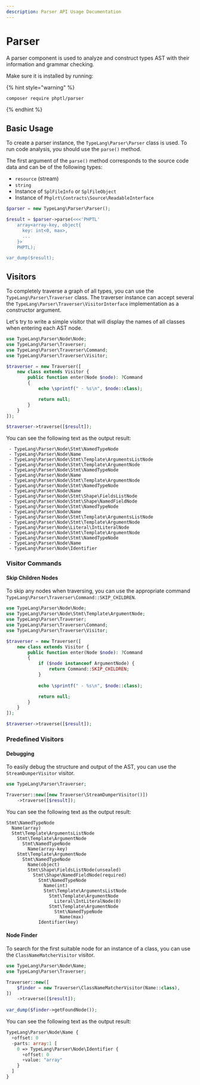 ```yaml
---
description: Parser API Usage Documentation
---
```


# Parser

A parser component is used to analyze and construct types AST with their information and grammar checking.

Make sure it is installed by running:

{% hint style="warning" %}
```bash
composer require phptl/parser
```
{% endhint %}

## Basic Usage

To create a parser instance, the `TypeLang\Parser\Parser` class is used. To run code analysis, you should use the `parse()` method.

The first argument of the `parse()` method corresponds to the source code data and can be of the following types:

* `resource` (stream)
* `string`
* Instance of `SplFileInfo` or `SplFileObject`
* Instance of `Phplrt\Contracts\Source\ReadableInterface`

```php
$parser = new TypeLang\Parser\Parser();

$result = $parser->parse(<<<'PHPTL'
    array<array-key, object{
      key: int<0, max>,
      ...
    }>
    PHPTL);

var_dump($result);
```

## Visitors

To completely traverse a graph of all types, you can use the `TypeLang\Parser\Traverser` class. The traverser instance can accept several the `TypeLang\Parser\Traverser\VisitorInterface` implementation as a constructor argument.

Let's try to write a simple visitor that will display the names of all classes when entering each AST node.

```php
use TypeLang\Parser\Node\Node;
use TypeLang\Parser\Traverser;
use TypeLang\Parser\Traverser\Command;
use TypeLang\Parser\Traverser\Visitor;

$traverser = new Traverser([
    new class extends Visitor {
        public function enter(Node $node): ?Command
        {
            echo \sprintf(" - %s\n", $node::class);

            return null;
        }
    }
]);

$traverser->traverse([$result]);
```

You can see the following text as the output result:

```abap
 - TypeLang\Parser\Node\Stmt\NamedTypeNode
 - TypeLang\Parser\Node\Name
 - TypeLang\Parser\Node\Stmt\Template\ArgumentsListNode
 - TypeLang\Parser\Node\Stmt\Template\ArgumentNode
 - TypeLang\Parser\Node\Stmt\NamedTypeNode
 - TypeLang\Parser\Node\Name
 - TypeLang\Parser\Node\Stmt\Template\ArgumentNode
 - TypeLang\Parser\Node\Stmt\NamedTypeNode
 - TypeLang\Parser\Node\Name
 - TypeLang\Parser\Node\Stmt\Shape\FieldsListNode
 - TypeLang\Parser\Node\Stmt\Shape\NamedFieldNode
 - TypeLang\Parser\Node\Stmt\NamedTypeNode
 - TypeLang\Parser\Node\Name
 - TypeLang\Parser\Node\Stmt\Template\ArgumentsListNode
 - TypeLang\Parser\Node\Stmt\Template\ArgumentNode
 - TypeLang\Parser\Node\Literal\IntLiteralNode
 - TypeLang\Parser\Node\Stmt\Template\ArgumentNode
 - TypeLang\Parser\Node\Stmt\NamedTypeNode
 - TypeLang\Parser\Node\Name
 - TypeLang\Parser\Node\Identifier
```

### Visitor Commands

#### Skip Children Nodes

To skip any nodes when traversing, you can use the appropriate command `TypeLang\Parser\Traverser\Command::SKIP_CHILDREN`.

```php
use TypeLang\Parser\Node\Node;
use TypeLang\Parser\Node\Stmt\Template\ArgumentNode;
use TypeLang\Parser\Traverser;
use TypeLang\Parser\Traverser\Command;
use TypeLang\Parser\Traverser\Visitor;

$traverser = new Traverser([
    new class extends Visitor {
        public function enter(Node $node): ?Command
        {
            if ($node instanceof ArgumentNode) {
                return Command::SKIP_CHILDREN;
            }
            
            echo \sprintf(" - %s\n", $node::class);

            return null;
        }
    }
]);

$traverser->traverse([$result]);
```

### Predefined Visitors

#### Debugging

To easily debug the structure and output of the AST, you can use the `StreamDumperVisitor` visitor.

```php
use TypeLang\Parser\Traverser;

Traverser::new([new Traverser\StreamDumperVisitor()])
    ->traverse([$result]);
```

You can see the following text as the output result:

```abap
Stmt\NamedTypeNode
  Name(array)
  Stmt\Template\ArgumentsListNode
    Stmt\Template\ArgumentNode
      Stmt\NamedTypeNode
        Name(array-key)
    Stmt\Template\ArgumentNode
      Stmt\NamedTypeNode
        Name(object)
        Stmt\Shape\FieldsListNode(unsealed)
          Stmt\Shape\NamedFieldNode(required)
            Stmt\NamedTypeNode
              Name(int)
              Stmt\Template\ArgumentsListNode
                Stmt\Template\ArgumentNode
                  Literal\IntLiteralNode(0)
                Stmt\Template\ArgumentNode
                  Stmt\NamedTypeNode
                    Name(max)
            Identifier(key)
```

#### Node Finder

To search for the first suitable node for an instance of a class, you can use the `ClassNameMatcherVisitor` visitor.

```php
use TypeLang\Parser\Node\Name;
use TypeLang\Parser\Traverser;

Traverser::new([
    $finder = new Traverser\ClassNameMatcherVisitor(Name::class),
])
    ->traverse([$result]);
    
var_dump($finder->getFoundNode());
```

You can see the following text as the output result:

```php
TypeLang\Parser\Node\Name {
  +offset: 0
  -parts: array:1 [
    0 => TypeLang\Parser\Node\Identifier {
      +offset: 0
      +value: "array"
    }
  ]
}
```
